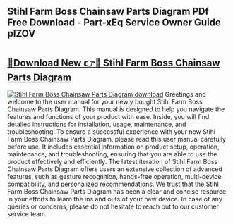 ## Stihl Farm Boss Chainsaw Parts Diagram PDf Free Download - Part-xEq Service Owner Guide pIZOV

# <h2><a href="http://dfqlxl.blite.top/?on=Stihl+Farm+Boss+Chainsaw+Parts+Diagram">🔗Download New 👉🔴 Stihl Farm Boss Chainsaw Parts Diagram</a></h2>

[![Stihl Farm Boss Chainsaw Parts Diagram download](https://i.imgur.com/lujVjoI.png)](http://dfqlxl.blite.top/?on=Stihl+Farm+Boss+Chainsaw+Parts+Diagram)
Greetings and welcome to the user manual for your newly bought Stihl Farm Boss Chainsaw Parts Diagram. This manual is designed to help you navigate the features and functions of your product with ease. Inside, you will find detailed instructions for installation, usage, maintenance, and troubleshooting. To ensure a successful experience with your new Stihl Farm Boss Chainsaw Parts Diagram, please read this user manual carefully before use. It includes essential information on product setup, operation, maintenance, and troubleshooting, ensuring that you are able to use the product effectively and efficiently. The latest iteration of Stihl Farm Boss Chainsaw Parts Diagram offers users an extensive collection of advanced features, such as gesture recognition, hands-free operation, multi-device compatibility, and personalized recommendations. We trust that the Stihl Farm Boss Chainsaw Parts Diagram has been a clear and concise resource in your efforts to learn the ins and outs of your new device. In case of any queries or concerns, please do not hesitate to reach out to our customer service team.
